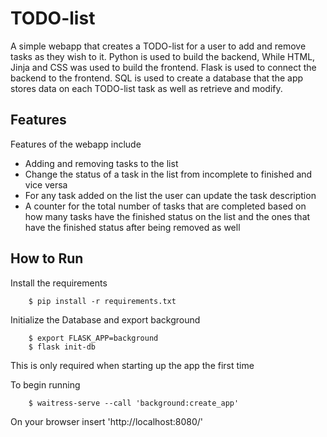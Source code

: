 # TODO-list
A simple webapp that creates a TODO-list for a user to add and remove tasks as they wish to it. Python is used to build the backend,
While HTML, Jinja and CSS was used to build the frontend. Flask is used to connect the backend to the frontend. SQL is used to create
a database that the app stores data on each TODO-list task as well as retrieve and modify. 

## Features
Features of the webapp include
* Adding and removing tasks to the list
* Change the status of a task in the list from incomplete to finished and vice versa
* For any task added on the list the user can update the task description
* A counter for the total number of tasks that are completed based on how many tasks have the finished status on the list and the ones that have the finished status after being removed as well

## How to Run
Install the requirements
```
	$ pip install -r requirements.txt
```
Initialize the Database and export background
```
	$ export FLASK_APP=background
	$ flask init-db
```
This is only required when starting up the app the first time

To begin running 
```
	$ waitress-serve --call 'background:create_app'
```
On your browser insert 'http://localhost:8080/' 

